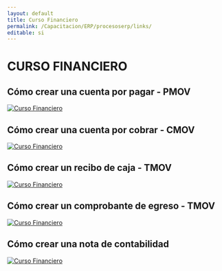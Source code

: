 ```yaml
---
layout: default
title: Curso Financiero
permalink: /Capacitacion/ERP/procesoserp/links/
editable: si
---
```


# CURSO FINANCIERO


## Cómo crear una cuenta por pagar - PMOV


[![Curso Financiero](https://oasiserp-my.sharepoint.com/personal/martha_velasquez_oasiscom_com/_layouts/15/guestaccess.aspx?docid=16c71d86a41914773a8ffa316e8f4e746&authkey=AY_PCpQBZcXcYZnEJFsuX7Y)](https://youtu.be/k9I5PhCrMcY)


## Cómo crear una cuenta por cobrar - CMOV


[![Curso Financiero](https://oasiserp-my.sharepoint.com/personal/martha_velasquez_oasiscom_com/_layouts/15/guestaccess.aspx?docid=10f565e80d27e4a5d86175f115f258904&authkey=AV-wbECEfl0sFxi66rGGrlo)](https://youtu.be/SIrGeG0_3KY)


## Cómo crear un recibo de caja - TMOV


[![Curso Financiero](https://oasiserp-my.sharepoint.com/personal/martha_velasquez_oasiscom_com/_layouts/15/guestaccess.aspx?docid=12b3aa051ce614c9ca06409ec98f7c9bd&authkey=AaYDCW8qVpD9IKs9Vs5nxUA)](https://youtu.be/XQxYD-iuiVA)


## Cómo crear un comprobante de egreso - TMOV


[![Curso Financiero](https://oasiserp-my.sharepoint.com/personal/martha_velasquez_oasiscom_com/_layouts/15/guestaccess.aspx?docid=156263951c49c4b6f915c4d43b9539c71&authkey=AXtRaxlOPKObbD72IsZ6ubw)](https://youtu.be/szpcK9jiCtI)


## Cómo crear una nota de contabilidad


[![Curso Financiero](https://oasiserp-my.sharepoint.com/personal/martha_velasquez_oasiscom_com/_layouts/15/guestaccess.aspx?docid=1c3f4e32cb8df4ea9bee81c1ca69dc664&authkey=AVE-qYZBK_ffpUD6MUlBeR0)](https://youtu.be/ZasdBBSRrCo)

